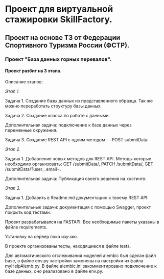 # Проект для виртуальной стажировки SkillFactory.

## Проект на основе ТЗ от Федерации Спортивного Туризма России (ФСТР).

### Проект "База данных горных перевалов".

#### Проект разбит на 3 этапа.

Описание этапов:

*Этап 1.*

Задача 1. Создание базы данных из представленного образца.
Так же можно переработать структуру базы данных.

Задача 2. Создание класса по работе с данными.

Дополнительная задача: подключение к базе данных через переменные окружения.

Задача 3. Создание REST API c одним методом — POST submitData.

*Этап 2.*

Задача 1. Добавление новых методов для REST API. 
Методы которые необходимо организовать: GET /submitData/<id>, PATCH /submitData/<id>, GET /submitData/?user__email=<email>.

Дополнительная задача: Публикация своего решения на хостинге.

*Этап 3.*

Задача 1. Добавить в Readme.md документацию к твоему REST API

Дополнительные задачи: документация с помощью Swagger, проект покрыть код тестами.

Проект разрабатывался на FASTAPI. Все необходимые пакеты указаны в файле requirements.

Установку на сервер пока изучаю. 

В проекте организованы тесты, находящиеся в файле tests.

Для автоматического отслеживания моделей alembic был сделан файл base, в файле env.py настройки заменены на настройки
из файла myHelpAlemb.py. В файле alembic.ini закомментировано подключение к базе данных, оно реализовано в файле env.py.


